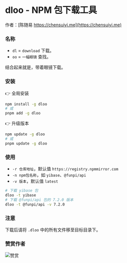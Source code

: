# dloo - NPM 包下载工具

作者：[陈随易 https://chensuiyi.me](https://chensuiyi.me)

### 名称

-   `dl` = `download` 下载。
-   `oo` = `一幅眼镜` 查找。

结合起来就是，带着眼镜下载。

### 安装

👉 全局安装

```bash
npm install -g dloo
# 或
pnpm add -g dloo
```

👉 升级版本

```bash
npm update -g dloo
# 或
pnpm update -g dloo
```

### 使用

-   `-r 仓库地址`，默认值 `https://registry.npmmirror.com`
-   `-n npm包名称`，如 `yibase`、`@funpi/api`
-   `-v 版本`，默认值 `latest`

```bash
# 下载 yibase 包
dloo -t yibase
# 下载 @funpi/api 包的 7.2.0 版本
dloo -t @funpi/api -v 7.2.0
```

### 注意

下载后请将 `.dloo` 中的所有文件移至目标目录下。

### 赞赏作者

![赞赏](https://static.yicode.tech/images/zan-shang.jpg)
